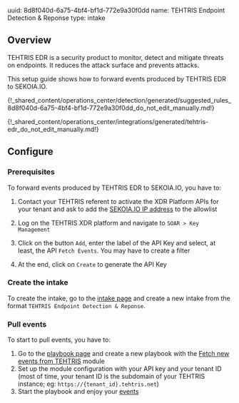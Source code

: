 uuid: 8d8f040d-6a75-4bf4-bf1d-772e9a30f0dd
name: TEHTRIS Endpoint Detection & Reponse
type: intake

## Overview

TEHTRIS EDR is a security product to monitor, detect and mitigate threats on endpoints. It reduces the attack surface and prevents attacks.

This setup guide shows how to forward events produced by TEHTRIS EDR to SEKOIA.IO.

{!_shared_content/operations_center/detection/generated/suggested_rules_8d8f040d-6a75-4bf4-bf1d-772e9a30f0dd_do_not_edit_manually.md!}

{!_shared_content/operations_center/integrations/generated/tehtris-edr_do_not_edit_manually.md!}

## Configure

### Prerequisites

To forward events produced by TEHTRIS EDR to SEKOIA.IO, you have to: 

1. Contact your TEHTRIS referent to activate the XDR Platform APIs for your tenant and ask to add the [SEKOIA.IO IP address](../../../../FAQ.md#ip-behind-triggers-available-in-playbooks-section) to the allowlist

2. Log on the TEHTRIS XDR platform and navigate to `SOAR > Key Management`

3. Click on the button `Add`, enter the label of the API Key and select, at least, the API `Fetch Events`. You may have to create a filter
4. At the end, click on `Create` to generate the API Key

### Create the intake

To create the intake, go to the [intake page](https://app.sekoia.io/operations/intakes) and create a new intake from the format `TEHTRIS Endpoint Detection & Reponse`.

### Pull events

To start to pull events, you have to: 
1. Go to the [playbook page](https://app.sekoia.io/operations/playbooks) and create a new playbook with the [Fetch new events from TEHTRIS](../../../automate/library/tehtris.md#fetch-new-events-from-tehtris) module
2. Set up the module configuration with your API key and your tenant ID (most of time, your tenant ID is the subdomain of your TEHTRIS instance; eg: `https://{tenant_id}.tehtris.net`) 
3. Start the playbook and enjoy your [events](https://app.sekoia.io/operations/events)
